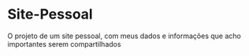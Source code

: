 # Site-Pessoal
O projeto de um site pessoal, com meus dados e informações que acho importantes serem compartilhados
